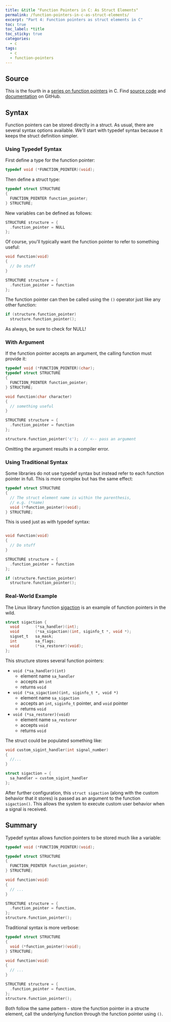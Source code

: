 ```yaml
---
title: &title "Function Pointers in C: As Struct Elements"
permalink: /function-pointers-in-c-as-struct-elements/
excerpt: "Part 4: Function pointers as struct elements in C"
toc: true
toc_label: *title
toc_sticky: true
categories:
  - c
tags:
  - c
  - function-pointers
---
```


## Source

This is the fourth in a
[series on function pointers](/tags/#function-pointers) in C.
Find [source code](https://github.com/KevinWMatthews/c-function_pointers)
and [documentation](https://kevinwmatthews.github.io/c-function_pointers/)
on GitHub.

## Syntax

Function pointers can be stored directly in a struct.
As usual, there are several syntax options available.
We'll start with typedef syntax because it keeps the struct definition simpler.


### Using Typedef Syntax

First define a type for the function pointer:
```c
typedef void (*FUNCTION_POINTER)(void);
```

Then define a struct type:
```c
typedef struct STRUCTURE
{
  FUNCTION_POINTER function_pointer;
} STRUCTURE;
```

New variables can be defined as follows:
```c
STRUCTURE structure = {
  .function_pointer = NULL
};
```

Of course, you'll typically want the function pointer to refer to something useful:
```c
void function(void)
{
  // Do stuff
}

STRUCTURE structure = {
  .function_pointer = function
};
```

The function pointer can then be called using the `()` operator just like any other function:
```c
if (structure.function_pointer)
  structure.function_pointer();
```

As always, be sure to check for NULL!


### With Argument

If the function pointer accepts an argument, the calling function must provide it:
```c
typedef void (*FUNCTION_POINTER)(char);
typedef struct STRUCTURE
{
  FUNCTION_POINTER function_pointer;
} STRUCTURE;

void function(char character)
{
  // something useful
}

STRUCTURE structure = {
  .function_pointer = function
};

structure.function_pointer('c');  // <-- pass an argument
```

Omitting the argument results in a compiler error.


### Using Traditional Syntax

Some libraries do not use typedef syntax but instead refer to each function pointer
in full. This is more complex but has the same effect:
```c
typedef struct STRUCTURE
{
  // The struct element name is within the parenthesis,
  // e.g. (*name)
  void (*function_pointer)(void);
} STRUCTURE;
```

This is used just as with typedef syntax:
```c

void function(void)
{
  // Do stuff
}

STRUCTURE structure = {
  .function_pointer = function
};

if (structure.function_pointer)
  structure.function_pointer();
```

### Real-World Example

The Linux library function [sigaction](http://man7.org/linux/man-pages/man2/sigaction.2.html)
is an example of function pointers in the wild.

```c
struct sigaction {
  void       (*sa_handler)(int);
  void       (*sa_sigaction)(int, siginfo_t *, void *);
  sigset_t   sa_mask;
  int        sa_flags;
  void       (*sa_restorer)(void);
};
```

This structure stores several function pointers:
  * `void (*sa_handler)(int)`
    - element name `sa_handler`
    - accepts an `int`
    - returns `void`
  * `void (*sa_sigaction)(int, siginfo_t *, void *)`
    - element name `sa_sigaction`
    - accepts an `int`, `siginfo_t` pointer, and `void` pointer
    - returns `void`
  * `void (*sa_restorer)(void)`
    - element name `sa_restorer`
    - accepts `void`
    - returns `void`

The struct could be populated something like:
```c
void custom_sigint_handler(int signal_number)
{
  //...
}

struct sigaction = {
  sa_handler = custom_sigint_handler
};
```

After further configuration, this `struct sigaction`
(along with the custom behavior that it stores)
is passed as an argument to the function `sigaction()`.
This allows the system to execute custom user behavior when a signal is received.


## Summary

Typedef syntax allows function pointers to be stored much like a variable:
```c
typedef void (*FUNCTION_POINTER)(void);

typedef struct STRUCTURE
{
  FUNCTION_POINTER function_pointer;
} STRUCTURE;

void function(void)
{
  // ...
}

STRUCTURE structure = {
  .function_pointer = function,
};
structure.function_pointer();
```

Traditional syntax is more verbose:
```c
typedef struct STRUCTURE
{
  void (*function_pointer)(void);
} STRUCTURE;

void function(void)
{
  // ...
}

STRUCTURE structure = {
  .function_pointer = function,
};
structure.function_pointer();
```

Both follow the same pattern - store the function pointer in a structe element,
call the underlying function through the function pointer using `()`.
